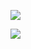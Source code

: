 ![](https://github-readme-stats.vercel.app/api/top-langs/?username=Qadeer1813&layout=donut)

![](https://github-readme-stats.vercel.app/api/pin/?username=Triple-B-Org&repo=Garage-System-Website&show_owner=true)


